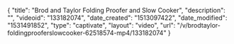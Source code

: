 {
    "title": "Brod and Taylor Folding Proofer and Slow Cooker",
    "description": "",
    "videoid": "133182074",
    "date_created": "1513097422",
    "date_modified": "1531491852",
    "type": "captivate",
    "layout": "video",
    "url": "\/v\/brodtaylor-foldingprooferslowcooker-62518574-mp4\/133182074"
}